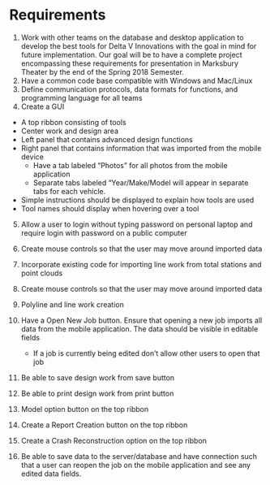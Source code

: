 # Requirements
1. Work with other teams on the database and desktop application to develop the best tools for Delta V Innovations with the goal 
   in mind for future implementation. Our goal will be to have a complete project encompassing these requirements for presentation in 
   Marksbury Theater by the end of the Spring 2018 Semester. 
2. Have a common code base compatible with Windows and Mac/Linux 
3. Define communication protocols, data formats for functions, and programming language for all teams 
4. Create a GUI 
  - A top ribbon consisting of tools
  - Center work and design area
  - Left panel that contains advanced design functions
  - Right panel that contains information that was imported from the mobile device
    - Have a tab labeled “Photos” for all photos from the mobile application
    - Separate tabs labeled “Year/Make/Model will appear in separate tabs for each vehicle.
  - Simple instructions should be displayed to explain how tools are used
  - Tool names should display when hovering over a tool
5. Allow a user to login without typing password on personal laptop and require login with password on a public computer
6. Create mouse controls so that the user may move around imported data
7. Incorporate existing code for importing line work from total stations and point clouds
8. Create mouse controls so that the user may move around imported data
9. Polyline and line work creation
10. Have a Open New Job button. Ensure that opening a new job imports all data from the mobile application. 
    The data should be visible in editable fields
      - If a job is currently being edited don’t allow other users to open that job

11. Be able to save design work from save button
12. Be able to print design work from print button
13. Model option button on the top ribbon
14. Create a Report Creation button on the top ribbon
15. Create a Crash Reconstruction option on the top ribbon
16. Be able to save data to the server/database and have connection such that a user can reopen the job on the mobile application 
    and see any edited data fields.

  
